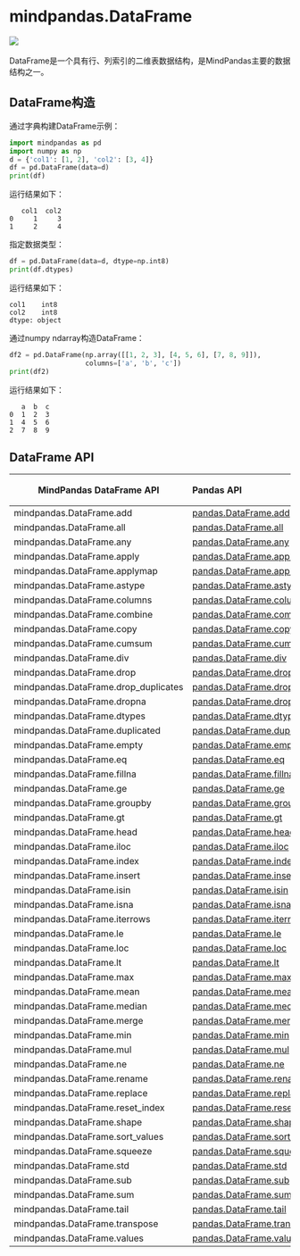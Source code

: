 # mindpandas.DataFrame

<a href="https://gitee.com/mindspore/docs/blob/r2.0.0-alpha/docs/mindpandas/docs/source_zh_cn/mindpandas.DataFrame.md" target="_blank"><img src="https://mindspore-website.obs.cn-north-4.myhuaweicloud.com/website-images/master/resource/_static/logo_source.png"></a>&nbsp;&nbsp;

DataFrame是一个具有行、列索引的二维表数据结构，是MindPandas主要的数据结构之一。

## DataFrame构造

通过字典构建DataFrame示例：

```python
import mindpandas as pd
import numpy as np
d = {'col1': [1, 2], 'col2': [3, 4]}
df = pd.DataFrame(data=d)
print(df)
```

运行结果如下：

```text
   col1  col2
0     1     3
1     2     4
```

指定数据类型：

```python
df = pd.DataFrame(data=d, dtype=np.int8)
print(df.dtypes)
```

运行结果如下：

```text
col1    int8
col2    int8
dtype: object
```

通过numpy ndarray构造DataFrame：

```python
df2 = pd.DataFrame(np.array([[1, 2, 3], [4, 5, 6], [7, 8, 9]]),
                   columns=['a', 'b', 'c'])
print(df2)
```

运行结果如下：

```text
   a  b  c
0  1  2  3
1  4  5  6
2  7  8  9
```

## DataFrame API

| MindPandas DataFrame API             | Pandas API                                                                                                                                                                     | 支持平台 |
|--------------------------------------|:-------------------------------------------------------------------------------------------------------------------------------------------------------------------------------|---------------------|
| mindpandas.DataFrame.add             | [pandas.DataFrame.add](https://pandas.pydata.org/pandas-docs/version/1.3.5/reference/api/pandas.DataFrame.add.html#pandas.DataFrame.add)                                       | CPU                 |                                  |
| mindpandas.DataFrame.all             | [pandas.DataFrame.all](https://pandas.pydata.org/pandas-docs/version/1.3.5/reference/api/pandas.DataFrame.all.html#pandas.DataFrame.all)                                       | CPU                 |                                  |
| mindpandas.DataFrame.any             | [pandas.DataFrame.any](https://pandas.pydata.org/pandas-docs/version/1.3.5/reference/api/pandas.DataFrame.any.html#pandas.DataFrame.any)                                       | CPU                 |                                  |
| mindpandas.DataFrame.apply           | [pandas.DataFrame.apply](https://pandas.pydata.org/pandas-docs/version/1.3.5/reference/api/pandas.DataFrame.apply.html#pandas.DataFrame.apply)                                 | CPU                 |                                  |
| mindpandas.DataFrame.applymap        | [pandas.DataFrame.applymap](https://pandas.pydata.org/pandas-docs/version/1.3.5/reference/api/pandas.DataFrame.applymap.html#pandas.DataFrame.applymap)                        | CPU                 |                                  |
| mindpandas.DataFrame.astype          | [pandas.DataFrame.astype](https://pandas.pydata.org/pandas-docs/version/1.3.5/reference/api/pandas.DataFrame.astype.html#pandas.DataFrame.astype)                              | CPU                 |                                  |
| mindpandas.DataFrame.columns         | [pandas.DataFrame.columns](https://pandas.pydata.org/pandas-docs/version/1.3.5/reference/api/pandas.DataFrame.columns.html#pandas.DataFrame.columns)                           | CPU                 |                                  |
| mindpandas.DataFrame.combine         | [pandas.DataFrame.combine](https://pandas.pydata.org/pandas-docs/version/1.3.5/reference/api/pandas.DataFrame.combine.html#pandas.DataFrame.combine)                           | CPU                 |                                  |
| mindpandas.DataFrame.copy            | [pandas.DataFrame.copy](https://pandas.pydata.org/pandas-docs/version/1.3.5/reference/api/pandas.DataFrame.copy.html#pandas.DataFrame.copy)                                    | CPU                 |                                  |
| mindpandas.DataFrame.cumsum          | [pandas.DataFrame.cumsum](https://pandas.pydata.org/pandas-docs/version/1.3.5/reference/api/pandas.DataFrame.cumsum.html#pandas.DataFrame.cumsum)                              | CPU                 |                                  |
| mindpandas.DataFrame.div             | [pandas.DataFrame.div](https://pandas.pydata.org/pandas-docs/version/1.3.5/reference/api/pandas.DataFrame.div.html#pandas.DataFrame.div)                                       | CPU                 |                                  |
| mindpandas.DataFrame.drop            | [pandas.DataFrame.drop](https://pandas.pydata.org/pandas-docs/version/1.3.5/reference/api/pandas.DataFrame.drop.html#pandas.DataFrame.drop)                                    | CPU                 |                                  |
| mindpandas.DataFrame.drop_duplicates | [pandas.DataFrame.drop_duplicates](https://pandas.pydata.org/pandas-docs/version/1.3.5/reference/api/pandas.DataFrame.drop_duplicates.html#pandas.DataFrame.drop_duplicates)   | CPU                 |                                  |
| mindpandas.DataFrame.dropna          | [pandas.DataFrame.dropna](https://pandas.pydata.org/pandas-docs/version/1.3.5/reference/api/pandas.DataFrame.dropna.html#pandas.DataFrame.dropna)                              | CPU                 |                                  |
| mindpandas.DataFrame.dtypes          | [pandas.DataFrame.dtypes](https://pandas.pydata.org/pandas-docs/version/1.3.5/reference/api/pandas.DataFrame.dtypes.html#pandas.DataFrame.dtypes)                              | CPU                 |                                  |
| mindpandas.DataFrame.duplicated      | [pandas.DataFrame.duplicated](https://pandas.pydata.org/pandas-docs/version/1.3.5/reference/api/pandas.DataFrame.duplicated.html#pandas.DataFrame.duplicated)                  | CPU                 |                                  |
| mindpandas.DataFrame.empty           | [pandas.DataFrame.empty](https://pandas.pydata.org/pandas-docs/version/1.3.5/reference/api/pandas.DataFrame.empty.html#pandas.DataFrame.empty)                                 | CPU                 |                                  |
| mindpandas.DataFrame.eq              | [pandas.DataFrame.eq](https://pandas.pydata.org/pandas-docs/version/1.3.5/reference/api/pandas.DataFrame.eq.html#pandas.DataFrame.eq)                                          | CPU                 |                                  |
| mindpandas.DataFrame.fillna          | [pandas.DataFrame.fillna](https://pandas.pydata.org/pandas-docs/version/1.3.5/reference/api/pandas.DataFrame.fillna.html#pandas.DataFrame.fillna)                              | CPU                 |                                  |
| mindpandas.DataFrame.ge              | [pandas.DataFrame.ge](https://pandas.pydata.org/pandas-docs/version/1.3.5/reference/api/pandas.DataFrame.ge.html#pandas.DataFrame.ge)                                          | CPU                 |                                  |
| mindpandas.DataFrame.groupby         | [pandas.DataFrame.groupby](https://pandas.pydata.org/pandas-docs/version/1.3.5/reference/api/pandas.DataFrame.groupby.html#pandas.DataFrame.groupby)                           | CPU                 |                                  |
| mindpandas.DataFrame.gt              | [pandas.DataFrame.gt](https://pandas.pydata.org/pandas-docs/version/1.3.5/reference/api/pandas.DataFrame.gt.html#pandas.DataFrame.gt)                                          | CPU                 |                                  |
| mindpandas.DataFrame.head            | [pandas.DataFrame.head](https://pandas.pydata.org/pandas-docs/version/1.3.5/reference/api/pandas.DataFrame.head.html#pandas.DataFrame.head)                                    | CPU                 |                                  |
| mindpandas.DataFrame.iloc            | [pandas.DataFrame.iloc](https://pandas.pydata.org/pandas-docs/version/1.3.5/reference/api/pandas.DataFrame.iloc.html#pandas.DataFrame.iloc)                                    | CPU                 |                                  |
| mindpandas.DataFrame.index           | [pandas.DataFrame.index](https://pandas.pydata.org/pandas-docs/version/1.3.5/reference/api/pandas.DataFrame.index.html#pandas.DataFrame.index)                                 | CPU                 |                                  |
| mindpandas.DataFrame.insert          | [pandas.DataFrame.insert](https://pandas.pydata.org/pandas-docs/version/1.3.5/reference/api/pandas.DataFrame.insert.html#pandas.DataFrame.insert)                              | CPU                 |                                  |
| mindpandas.DataFrame.isin            | [pandas.DataFrame.isin](https://pandas.pydata.org/pandas-docs/version/1.3.5/reference/api/pandas.DataFrame.isin.html#pandas.DataFrame.isin)                                    | CPU                 |                                  |
| mindpandas.DataFrame.isna            | [pandas.DataFrame.isna](https://pandas.pydata.org/pandas-docs/version/1.3.5/reference/api/pandas.DataFrame.isna.html#pandas.DataFrame.isna)                                    | CPU                 |                                  |
| mindpandas.DataFrame.iterrows        | [pandas.DataFrame.iterrows](https://pandas.pydata.org/pandas-docs/version/1.3.5/reference/api/pandas.DataFrame.iterrows.html#pandas.DataFrame.iterrows)                        | CPU                 |                                  |
| mindpandas.DataFrame.le              | [pandas.DataFrame.le](https://pandas.pydata.org/pandas-docs/version/1.3.5/reference/api/pandas.DataFrame.le.html#pandas.DataFrame.le)                                          | CPU                 |                                  |
| mindpandas.DataFrame.loc             | [pandas.DataFrame.loc](https://pandas.pydata.org/pandas-docs/version/1.3.5/reference/api/pandas.DataFrame.loc.html#pandas.DataFrame.loc)                                       | CPU                 |                                  |
| mindpandas.DataFrame.lt              | [pandas.DataFrame.lt](https://pandas.pydata.org/pandas-docs/version/1.3.5/reference/api/pandas.DataFrame.lt.html#pandas.DataFrame.lt)                                          | CPU                 |                                  |
| mindpandas.DataFrame.max             | [pandas.DataFrame.max](https://pandas.pydata.org/pandas-docs/version/1.3.5/reference/api/pandas.DataFrame.max.html#pandas.DataFrame.max)                                       | CPU                 |                                  |
| mindpandas.DataFrame.mean            | [pandas.DataFrame.mean](https://pandas.pydata.org/pandas-docs/version/1.3.5/reference/api/pandas.DataFrame.mean.html#pandas.DataFrame.mean)                                    | CPU                 |                                  |
| mindpandas.DataFrame.median          | [pandas.DataFrame.median](https://pandas.pydata.org/pandas-docs/version/1.3.5/reference/api/pandas.DataFrame.median.html#pandas.DataFrame.median)                              | CPU                 |                                  |
| mindpandas.DataFrame.merge           | [pandas.DataFrame.merge](https://pandas.pydata.org/pandas-docs/version/1.3.5/reference/api/pandas.DataFrame.merge.html#pandas.DataFrame.merge)                                 | CPU                 |                                  |
| mindpandas.DataFrame.min             | [pandas.DataFrame.min](https://pandas.pydata.org/pandas-docs/version/1.3.5/reference/api/pandas.DataFrame.min.html#pandas.DataFrame.min)                                       | CPU                 |                                  |
| mindpandas.DataFrame.mul             | [pandas.DataFrame.mul](https://pandas.pydata.org/pandas-docs/version/1.3.5/reference/api/pandas.DataFrame.mul.html#pandas.DataFrame.mul)                                       | CPU                 |                                  |
| mindpandas.DataFrame.ne              | [pandas.DataFrame.ne](https://pandas.pydata.org/pandas-docs/version/1.3.5/reference/api/pandas.DataFrame.ne.html#pandas.DataFrame.ne)                                          | CPU                 |                                  |
| mindpandas.DataFrame.rename          | [pandas.DataFrame.rename](https://pandas.pydata.org/pandas-docs/version/1.3.5/reference/api/pandas.DataFrame.rename.html#pandas.DataFrame.rename)                              | CPU                 |                                  |
| mindpandas.DataFrame.replace         | [pandas.DataFrame.replace](https://pandas.pydata.org/pandas-docs/version/1.3.5/reference/api/pandas.DataFrame.replace.html#pandas.DataFrame.replace)                           | CPU                 |                                  |
| mindpandas.DataFrame.reset_index     | [pandas.DataFrame.reset_index](https://pandas.pydata.org/pandas-docs/version/1.3.5/reference/api/pandas.DataFrame.reset_index.html#pandas.DataFrame.reset_index)               | CPU                 |                                  |
| mindpandas.DataFrame.shape           | [pandas.DataFrame.shape](https://pandas.pydata.org/pandas-docs/version/1.3.5/reference/api/pandas.DataFrame.shape.html#pandas.DataFrame.shape)                                 | CPU                 |                                  |
| mindpandas.DataFrame.sort_values     | [pandas.DataFrame.sort_values](https://pandas.pydata.org/pandas-docs/version/1.3.5/reference/api/pandas.DataFrame.sort_values.html#pandas.DataFrame.sort_values)               | CPU                 |                                  |
| mindpandas.DataFrame.squeeze         | [pandas.DataFrame.squeeze](https://pandas.pydata.org/pandas-docs/version/1.3.5/reference/api/pandas.DataFrame.squeeze.html#pandas.DataFrame.squeeze)                           | CPU                 |                                  |
| mindpandas.DataFrame.std             | [pandas.DataFrame.std](https://pandas.pydata.org/pandas-docs/version/1.3.5/reference/api/pandas.DataFrame.std.html#pandas.DataFrame.std)                                       | CPU                 |                                  |
| mindpandas.DataFrame.sub             | [pandas.DataFrame.sub](https://pandas.pydata.org/pandas-docs/version/1.3.5/reference/api/pandas.DataFrame.sub.html#pandas.DataFrame.sub)                                       | CPU                 |                                  |
| mindpandas.DataFrame.sum             | [pandas.DataFrame.sum](https://pandas.pydata.org/pandas-docs/version/1.3.5/reference/api/pandas.DataFrame.sum.html#pandas.DataFrame.sum)                                       | CPU                 |                                  |
| mindpandas.DataFrame.tail            | [pandas.DataFrame.tail](https://pandas.pydata.org/pandas-docs/version/1.3.5/reference/api/pandas.DataFrame.tail.html#pandas.DataFrame.tail)                                    | CPU                 |                                  |
| mindpandas.DataFrame.transpose       | [pandas.DataFrame.transpose](https://pandas.pydata.org/pandas-docs/version/1.3.5/reference/api/pandas.DataFrame.transpose.html#pandas.DataFrame.transpose)                     | CPU                 |                                  |
| mindpandas.DataFrame.values          | [pandas.DataFrame.values](https://pandas.pydata.org/pandas-docs/version/1.3.5/reference/api/pandas.DataFrame.values.html#pandas.DataFrame.values)                              | CPU                 |                                  |

